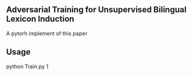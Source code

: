 ## Adversarial Training for Unsupervised Bilingual Lexicon Induction
A pytorh implement of this paper
## Usage
python Train.py 1
